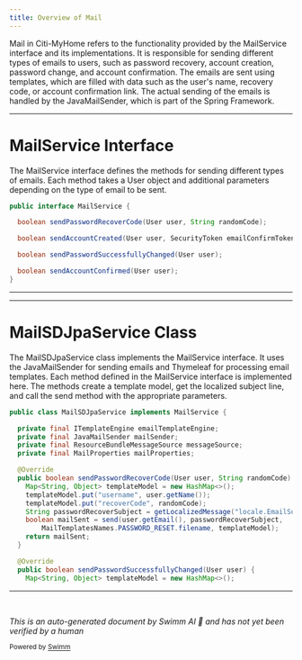 ```yaml
---
title: Overview of Mail
---
```

Mail in Citi-MyHome refers to the functionality provided by the MailService interface and its implementations. It is responsible for sending different types of emails to users, such as password recovery, account creation, password change, and account confirmation. The emails are sent using templates, which are filled with data such as the user's name, recovery code, or account confirmation link. The actual sending of the emails is handled by the JavaMailSender, which is part of the Spring Framework.

<SwmSnippet path="/service/src/main/java/com/myhome/services/MailService.java" line="6">

---

# MailService Interface

The MailService interface defines the methods for sending different types of emails. Each method takes a User object and additional parameters depending on the type of email to be sent.

```java
public interface MailService {

  boolean sendPasswordRecoverCode(User user, String randomCode);

  boolean sendAccountCreated(User user, SecurityToken emailConfirmToken);

  boolean sendPasswordSuccessfullyChanged(User user);

  boolean sendAccountConfirmed(User user);
}
```

---

</SwmSnippet>

<SwmSnippet path="/service/src/main/java/com/myhome/services/springdatajpa/MailSDJpaService.java" line="30">

---

# MailSDJpaService Class

The MailSDJpaService class implements the MailService interface. It uses the JavaMailSender for sending emails and Thymeleaf for processing email templates. Each method defined in the MailService interface is implemented here. The methods create a template model, get the localized subject line, and call the send method with the appropriate parameters.

```java
public class MailSDJpaService implements MailService {

  private final ITemplateEngine emailTemplateEngine;
  private final JavaMailSender mailSender;
  private final ResourceBundleMessageSource messageSource;
  private final MailProperties mailProperties;

  @Override
  public boolean sendPasswordRecoverCode(User user, String randomCode) {
    Map<String, Object> templateModel = new HashMap<>();
    templateModel.put("username", user.getName());
    templateModel.put("recoverCode", randomCode);
    String passwordRecoverSubject = getLocalizedMessage("locale.EmailSubject.passwordRecover");
    boolean mailSent = send(user.getEmail(), passwordRecoverSubject,
        MailTemplatesNames.PASSWORD_RESET.filename, templateModel);
    return mailSent;
  }

  @Override
  public boolean sendPasswordSuccessfullyChanged(User user) {
    Map<String, Object> templateModel = new HashMap<>();
```

---

</SwmSnippet>

&nbsp;

*This is an auto-generated document by Swimm AI 🌊 and has not yet been verified by a human*

<SwmMeta version="3.0.0" repo-id="Z2l0aHViJTNBJTNBQ2l0aS1NeUhvbWUlM0ElM0FnaWxhZG5hdm90" repo-name="Citi-MyHome" doc-type="overview"><sup>Powered by [Swimm](/)</sup></SwmMeta>
